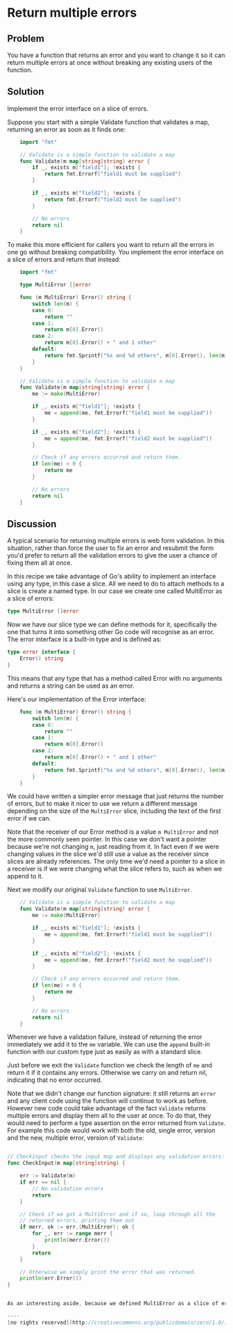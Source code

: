 # Return multiple errors

## Problem

You have a function that returns an error and you want to change it so it can return multiple errors at once without breaking any existing users of the function.

## Solution

Implement the error interface on a slice of errors.

Suppose you start with a simple Validate function that validates a map, returning an error as soon as it finds one:

```Go
	import "fmt"

	// Validate is a simple function to validate a map
	func Validate(m map[string]string) error {
		if _, exists m["field1"]; !exists {
			return fmt.Errorf("field1 must be supplied")
		}

		if _, exists m["field2"]; !exists {
			return fmt.Errorf("field2 must be supplied")
		}

		// No errors
		return nil
	}
```

To make this more efficient for callers you want to return all the errors in one go without breaking compatibility. You implement the error interface on a slice of errors and return that instead:

```Go
	import "fmt"

	type MultiError []error

	func (m MultiError) Error() string {
		switch len(m) {
		case 0:
			return ""
		case 1:
			return m[0].Error()
		case 2:
			return m[0].Error() + " and 1 other"
		default:
			return fmt.Sprintf("%s and %d others", m[0].Error(), len(m)-1)
		}
	}

	// Validate is a simple function to validate a map
	func Validate(m map[string]string) error {
		me := make(MultiError)

		if _, exists m["field1"]; !exists {
			me = append(me, fmt.Errorf("field1 must be supplied"))
		}

		if _, exists m["field2"]; !exists {
			me = append(me, fmt.Errorf("field2 must be supplied"))
		}

		// Check if any errors occurred and return them.
		if len(me) > 0 {
			return me
		}

		// No errors
		return nil
	}
```


## Discussion

A typical scenario for returning multiple errors is web form validation. In this situation, rather than force the user to fix an error and resubmit the form you'd prefer to return all the validation errors to give the user a chance of fixing them all at once.

In this recipe we take advantage of Go's ability to implement an interface using any type, in this case a slice. All we need to do to attach methods to a slice is create a named type. In our case we create one called MultiError as a slice of errors:

```Go
type MultiError []error
```

Now we have our slice type we can define methods for it, specifically the one that turns it into something other Go code will recognise as an error. The error interface is a built-in type and is defined as:

```Go
type error interface {
    Error() string
}
```

This means that any type that has a method called Error with no arguments and returns a string can be used as an error.

Here's our implementation of the Error interface:

```Go
	func (m MultiError) Error() string {
		switch len(m) {
		case 0:
			return ""
		case 1:
			return m[0].Error()
		case 2:
			return m[0].Error() + " and 1 other"
		default:
			return fmt.Sprintf("%s and %d others", m[0].Error(), len(m)-1)
		}
	}
```

We could have written a simpler error message that just returns the number of errors, but to make it nicer to use we return a different message depending on the size of the `MultiError` slice, including the text of the first error if we can.

Note that the receiver of our Error method is a value `m MultiError` and not the more commonly seen pointer. In this case we don't want a pointer because we're not changing `m`, just reading from it. In fact even if we were changing values in the slice we'd still use a value as the receiver since slices are already references. The only time we'd need a pointer to a slice in a receiver is if we were changing what the slice refers to, such as when we append to it.

Next we modify our original `Validate` function to use `MultiError`.

```Go
	// Validate is a simple function to validate a map
	func Validate(m map[string]string) error {
		me := make(MultiError)

		if _, exists m["field1"]; !exists {
			me = append(me, fmt.Errorf("field1 must be supplied"))
		}

		if _, exists m["field2"]; !exists {
			me = append(me, fmt.Errorf("field2 must be supplied"))
		}

		// Check if any errors occurred and return them.
		if len(me) > 0 {
			return me
		}

		// No errors
		return nil
	}
```

Whenever we have a validation failure, instead of returning the error immediately we add it to the `me` variable. We can use the `append` built-in function with our custom type just as easily as with a standard slice.

Just before we exit the `Validate` function we check the length of `me` and return it if it contains any errors. Otherwise we carry on and return nil, indicating that no error occurred.

Note that we didn't change our function signature: it still returns an `error` and any client code using the function will continue to work as before. However new code could take advantage of the fact `Validate` returns multiple errors and display them all to the user at once. To do that, they would need to perform a type assertion on the error returned from `Validate`. For example this code would work with both the old, single error, version and the new, multiple error, version of `Validate`:

```Go

// CheckInput checks the input map and displays any validation errors:
func CheckInput(m map[string]string) {

	err := Validate(m)
	if err == nil {
		// No validation errors
		return
	}

	// Check if we got a MultiError and if so, loop through all the
	// returned errors, printing them out
	if merr, ok := err.(MultiError); ok {
		for _, err := range merr {
			println(merr.Error())
		}
		return
	}

	// Otherwise we simply print the error that was returned.
	println(err.Error())
}


As an interesting aside, because we defined MultiError as a slice of errors we can use it to hold any type of error including other MultiErrors. That lets us return lists of lists of errors as easily as returning one. This could get complicated fast so it's best to use it sparingly.

----
[no rights reserved](http://creativecommons.org/publicdomain/zero/1.0/)

